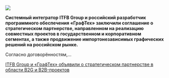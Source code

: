 <!--2025-05-22 11:41:44-->
<div class="yb">
  <div class="rss habr"><img src="https://habrastorage.org/getpro/habr/upload_files/f1f/b7d/b6e/f1fb7db6efb5bf229f0b2aeb0f7bb2f6.jpg" /><p><strong>Системный интегратор ITFB Group и российский разработчик программного обеспечения «ГрафТех» заключили соглашение о стратегическом партнерстве, направленном на реализацию совместных проектов в государственном и корпоративном сегментах, а также продвижение импортонезависимых графических решений на российском рынке.</strong></p><p>Согласно договорённостям,... <p class="titl"><a href="https://habr.com/ru/companies/itfb/news/911842/?utm_source=habrahabr&utm_medium=rss&utm_campaign=911842">ITFB Group и «ГрафТех» объявили о стратегическом партнерстве в области B2G и B2B-проектов</a></p></div>
</div>
